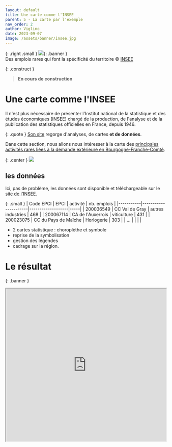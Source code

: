 ```yaml
---
layout: default
title: Une carte comme l'INSEE
parent: 5 - La carte par l'exemple
nav_order: 2
author: Viglino
date: 2023-09-07
image: /assets/banner/insee.jpg
---
```

{: .right .small }
![](/Macarte-MI/assets/banner/insee.jpg){: .banner }   
Des emplois rares qui font la spécificité du territoire &copy; [INSEE](https://www.insee.fr/fr/statistiques/4808781#graphique-figure3)

{: .construct }
> **En cours de construction**

# Une carte comme l'INSEE

Il n'est plus nécessaire de présenter l'Institut national de la statistique et des études économiques (INSEE) chargé de la production, de l'analyse et de la publication des statistiques officielles en France, depuis 1946.

{: .quote }
[Son site](https://www.insee.fr) regorge d'analyses, de cartes **et de données**.

Dans cette section, nous allons nous intéresser à la carte des [principales activités rares liées à la demande extérieure en Bourgogne-Franche-Comté](https://www.insee.fr/fr/statistiques/4808781#figure3).

{: .center }
![](/Macarte-MI/assets/img/ch5.2-insee.png)

## les données

Ici, pas de problème, les données sont disponible et téléchargeable sur le [site de l'INSEE](https://www.insee.fr/fr/statistiques/4808781).

{: .small }
| Code EPCI | EPCI                 | activité          | nb. emplois |
|-----------|----------------------|-------------------|-----|
| 200036549 | CC Val de Gray       | autres industries | 468 |
| 200067114 | CA de l'Auxerrois    | viticulture       | 431 |
| 200023075 | CC du Pays de Maîche | Horlogerie        | 303 |
| ... | | | |

* 2 cartes statistique : choroplèthe et symbole
* reprise de la symbolisation
* gestion des légendes
* cadrage sur la région.

# Le résultat

{: .banner }
<iframe src="https://macarte.ign.fr/carte/M98ceY/insee?noZoom" width="100%" height="480px"></iframe>
